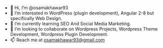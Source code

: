 - 👋 Hi, I’m @osamakhawar93
- 👀 I’m interested in WordPress (plugin development), Angular 2-8 but specifically Web Design.
- 🌱 I’m currently learning SEO And Social Media Marketing.
- 💞️ I’m looking to collaborate on Wordpress Projects, Wordpress Theme Development, Wordpress Plugin Development.
- 📫 Reach me at osamakhawar93@gmail.com

<!---
osamakhawar93/osamakhawar93 is a ✨ special ✨ repository because its `README.md` (this file) appears on your GitHub profile.
You can click the Preview link to take a look at your changes.
--->
